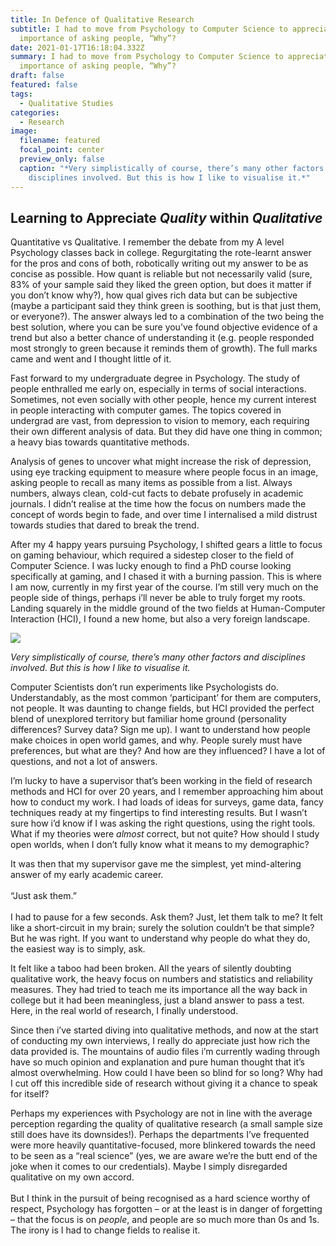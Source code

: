 ```yaml
---
title: In Defence of Qualitative Research
subtitle: I had to move from Psychology to Computer Science to appreciate the
  importance of asking people, “Why”?
date: 2021-01-17T16:18:04.332Z
summary: I had to move from Psychology to Computer Science to appreciate the
  importance of asking people, “Why”?
draft: false
featured: false
tags:
  - Qualitative Studies
categories:
  - Research
image:
  filename: featured
  focal_point: center
  preview_only: false
  caption: "*Very simplistically of course, there’s many other factors and
    disciplines involved. But this is how I like to visualise it.*"
---
```

<!--StartFragment-->

## Learning to Appreciate *Quality* within *Qualitative*

<!--EndFragment-->

<!--StartFragment-->

Quantitative vs Qualitative. I remember the debate from my A level Psychology classes back in college. Regurgitating the rote-learnt answer for the pros and cons of both, robotically writing out my answer to be as concise as possible. How quant is reliable but not necessarily valid (sure, 83% of your sample said they liked the green option, but does it matter if you don’t know why?), how qual gives rich data but can be subjective (maybe a participant said they think green is soothing, but is that just them, or everyone?). The answer always led to a combination of the two being the best solution, where you can be sure you’ve found objective evidence of a trend but also a better chance of understanding it (e.g. people responded most strongly to green because it reminds them of growth). The full marks came and went and I thought little of it.

Fast forward to my undergraduate degree in Psychology. The study of people enthralled me early on, especially in terms of social interactions. Sometimes, not even socially with other people, hence my current interest in people interacting with computer games. The topics covered in undergrad are vast, from depression to vision to memory, each requiring their own different analysis of data. But they did have one thing in common; a heavy bias towards quantitative methods.

Analysis of genes to uncover what might increase the risk of depression, using eye tracking equipment to measure where people focus in an image, asking people to recall as many items as possible from a list. Always numbers, always clean, cold-cut facts to debate profusely in academic journals. I didn’t realise at the time how the focus on numbers made the concept of words begin to fade, and over time I internalised a mild distrust towards studies that dared to break the trend.

After my 4 happy years pursuing Psychology, I shifted gears a little to focus on gaming behaviour, which required a sidestep closer to the field of Computer Science. I was lucky enough to find a PhD course looking specifically at gaming, and I chased it with a burning passion. This is where I am now, currently in my first year of the course. I’m still very much on the people side of things, perhaps i’ll never be able to truly forget my roots. Landing squarely in the middle ground of the two fields at Human-Computer Interaction (HCI), I found a new home, but also a very foreign landscape.

<!--EndFragment-->

<!--StartFragment-->

![](https://faethfulexplorations.files.wordpress.com/2019/02/untitled-diagram-1.png)

<!--EndFragment-->

<!--StartFragment-->

*Very simplistically of course, there’s many other factors and disciplines involved. But this is how I like to visualise it.*

<!--EndFragment-->

<!--StartFragment-->

Computer Scientists don’t run experiments like Psychologists do. Understandably, as the most common ‘participant’ for them are computers, not people. It was daunting to change fields, but HCI provided the perfect blend of unexplored territory but familiar home ground (personality differences? Survey data? Sign me up). I want to understand how people make choices in open world games, and why. People surely must have preferences, but what are they? And how are they influenced? I have a lot of questions, and not a lot of answers.

I’m lucky to have a supervisor that’s been working in the field of research methods and HCI for over 20 years, and I remember approaching him about how to conduct my work. I had loads of ideas for surveys, game data, fancy techniques ready at my fingertips to find interesting results. But I wasn’t sure how i’d know if I was asking the right questions, using the right tools. What if my theories were *almost* correct, but not quite? How should I study open worlds, when I don’t fully know what it means to my demographic?

It was then that my supervisor gave me the simplest, yet mind-altering answer of my early academic career.\
\
“Just ask them.”\
\
I had to pause for a few seconds. Ask them? Just, let them talk to me? It felt like a short-circuit in my brain; surely the solution couldn’t be that simple? But he was right. If you want to understand why people do what they do, the easiest way is to simply, ask.

It felt like a taboo had been broken. All the years of silently doubting qualitative work, the heavy focus on numbers and statistics and reliability measures. They had tried to teach me its importance all the way back in college but it had been meaningless, just a bland answer to pass a test. Here, in the real world of research, I finally understood.

Since then i’ve started diving into qualitative methods, and now at the start of conducting my own interviews, I really do appreciate just how rich the data provided is. The mountains of audio files i’m currently wading through have so much opinion and explanation and pure human thought that it’s almost overwhelming. How could I have been so blind for so long? Why had I cut off this incredible side of research without giving it a chance to speak for itself?

Perhaps my experiences with Psychology are not in line with the average perception regarding the quality of qualitative research (a small sample size still does have its downsides!). Perhaps the departments I’ve frequented were more heavily quantitative-focused, more blinkered towards the need to be seen as a “real science” (yes, we are aware we’re the butt end of the joke when it comes to our credentials). Maybe I simply disregarded qualitative on my own accord.\
\
But I think in the pursuit of being recognised as a hard science worthy of respect, Psychology has forgotten – or at the least is in danger of forgetting – that the focus is on *people*, and people are so much more than 0s and 1s. The irony is I had to change fields to realise it.

<!--EndFragment-->